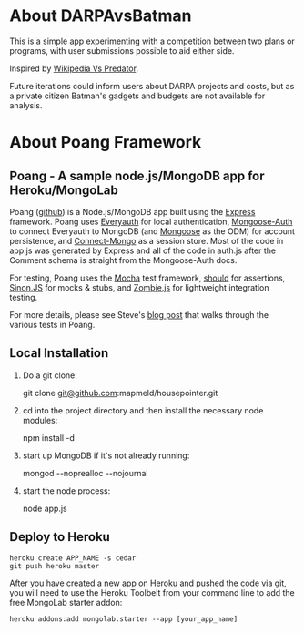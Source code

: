 # About DARPAvsBatman

This is a simple app experimenting with a competition between two plans or programs, with user submissions possible to aid either side.

Inspired by [Wikipedia Vs Predator](http://wikipediavspredator.com).

Future iterations could inform users about DARPA projects and costs, but as a private citizen Batman's gadgets and budgets are not available for analysis.

# About Poang Framework

## Poang - A sample node.js/MongoDB app for Heroku/MongoLab

Poang ([github](https://github.com/BeyondFog/Poang)) is a Node.js/MongoDB app built using the [Express](http://expressjs.com/) framework. Poang uses [Everyauth](http://everyauth.com/) for local authentication, [Mongoose-Auth](https://github.com/bnoguchi/mongoose-auth) to connect Everyauth to MongoDB (and [Mongoose](http://mongoosejs.com/) as the ODM) for account persistence, and [Connect-Mongo](https://github.com/kcbanner/connect-mongo) as a session store. Most of the code in app.js was generated by Express and all of the code in auth.js after the Comment schema is straight from the Mongoose-Auth docs.

For testing, Poang uses the [Mocha](http://visionmedia.github.com/mocha/) test framework, [should](https://github.com/visionmedia/should.js) for assertions, [Sinon.JS](http://sinonjs.org/) for mocks & stubs, and [Zombie.js](http://zombie.labnotes.org/) for lightweight integration testing.

For more details, please see Steve's [blog post](http://blog.beyondfog.com/?p=222) that walks through the various tests in Poang.

## Local Installation
 
1) Do a git clone:

    git clone git@github.com:mapmeld/housepointer.git
    
2) cd into the project directory and then install the necessary node modules:

    npm install -d

3) start up MongoDB if it's not already running:
  
    mongod --noprealloc --nojournal
    
4) start the node process:

    node app.js

## Deploy to Heroku

    heroku create APP_NAME -s cedar
    git push heroku master

After you have created a new app on Heroku and pushed the code via git, you will need to use the Heroku Toolbelt from your command line to add the free MongoLab starter addon:

    heroku addons:add mongolab:starter --app [your_app_name]